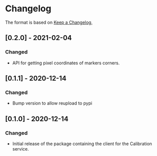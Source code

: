 # Changelog

The format is based on [Keep a Changelog](https://keepachangelog.com/en/1.0.0/),

## [0.2.0] - 2021-02-04
### Changed
- API for getting pixel coordinates of markers corners.

## [0.1.1] - 2020-12-14
### Changed
- Bump version to allow reupload to pypi

## [0.1.0] - 2020-12-14
### Changed
- Initial release of the package containing the client for the Calibration service.